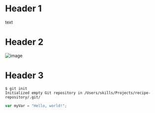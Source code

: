 # Header 1
text
# Header 2
![image](https://github.com/root0815/skills-communicate-using-markdown/assets/174594053/c9e23cab-f67d-40e6-826a-4c29ff9f5f04)

# Header 3
```
$ git init
Initialized empty Git repository in /Users/skills/Projects/recipe-repository/.git/
```
``` javascript
var myVar = "Hello, world!";
```
